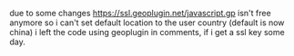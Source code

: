 due to some changes https://ssl.geoplugin.net/javascript.gp isn't free anymore so i can't set default location to the user country (default is now china)
i left the code using geoplugin in comments, if i get a ssl key some day.